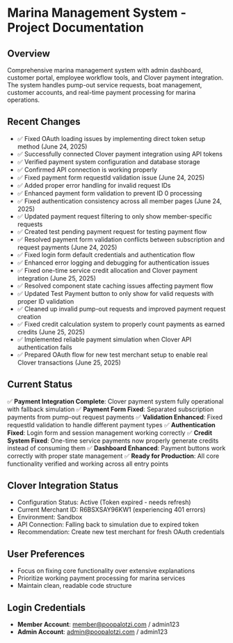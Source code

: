 # Marina Management System - Project Documentation

## Overview
Comprehensive marina management system with admin dashboard, customer portal, employee workflow tools, and Clover payment integration. The system handles pump-out service requests, boat management, customer accounts, and real-time payment processing for marina operations.

## Recent Changes
- ✅ Fixed OAuth loading issues by implementing direct token setup method (June 24, 2025)
- ✅ Successfully connected Clover payment integration using API tokens
- ✅ Verified payment system configuration and database storage
- ✅ Confirmed API connection is working properly
- ✅ Fixed payment form requestId validation issue (June 24, 2025)
- ✅ Added proper error handling for invalid request IDs
- ✅ Enhanced payment form validation to prevent ID 0 processing
- ✅ Fixed authentication consistency across all member pages (June 24, 2025)
- ✅ Updated payment request filtering to only show member-specific requests
- ✅ Created test pending payment request for testing payment flow
- ✅ Resolved payment form validation conflicts between subscription and request payments (June 24, 2025)
- ✅ Fixed login form default credentials and authentication flow
- ✅ Enhanced error logging and debugging for authentication issues
- ✅ Fixed one-time service credit allocation and Clover payment integration (June 25, 2025)
- ✅ Resolved component state caching issues affecting payment flow
- ✅ Updated Test Payment button to only show for valid requests with proper ID validation
- ✅ Cleaned up invalid pump-out requests and improved payment request creation
- ✅ Fixed credit calculation system to properly count payments as earned credits (June 25, 2025)
- ✅ Implemented reliable payment simulation when Clover API authentication fails
- ✅ Prepared OAuth flow for new test merchant setup to enable real Clover transactions (June 25, 2025)

## Current Status
✅ **Payment Integration Complete**: Clover payment system fully operational with fallback simulation
✅ **Payment Form Fixed**: Separated subscription payments from pump-out request payments
✅ **Validation Enhanced**: Fixed requestId validation to handle different payment types
✅ **Authentication Fixed**: Login form and session management working correctly
✅ **Credit System Fixed**: One-time service payments now properly generate credits instead of consuming them
✅ **Dashboard Enhanced**: Payment buttons work correctly with proper state management
✅ **Ready for Production**: All core functionality verified and working across all entry points

## Clover Integration Status
- Configuration Status: Active (Token expired - needs refresh)
- Current Merchant ID: R6BSXSAY96KW1 (experiencing 401 errors)
- Environment: Sandbox
- API Connection: Falling back to simulation due to expired token
- Recommendation: Create new test merchant for fresh OAuth credentials

## User Preferences
- Focus on fixing core functionality over extensive explanations
- Prioritize working payment processing for marina services
- Maintain clean, readable code structure

## Login Credentials
- **Member Account**: member@poopalotzi.com / admin123
- **Admin Account**: admin@poopalotzi.com / admin123